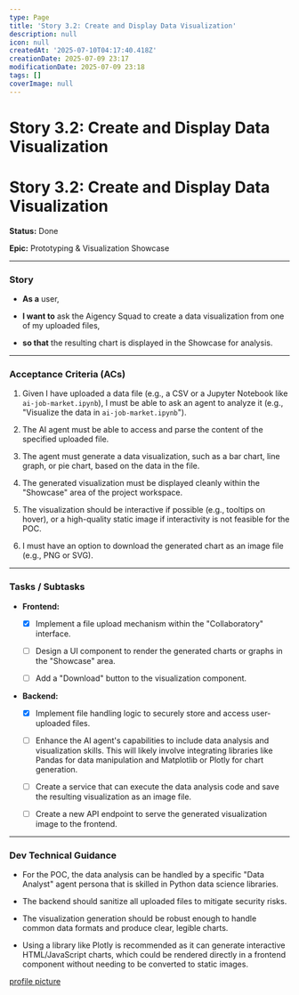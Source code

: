 ```yaml
---
type: Page
title: 'Story 3.2: Create and Display Data Visualization'
description: null
icon: null
createdAt: '2025-07-10T04:17:40.418Z'
creationDate: 2025-07-09 23:17
modificationDate: 2025-07-09 23:18
tags: []
coverImage: null
---
```


# Story 3.2: Create and Display Data Visualization

# **Story 3.2: Create and Display Data Visualization**

**Status:** Done

**Epic:** Prototyping & Visualization Showcase

---

### **Story**

- **As a** user,

- **I want to** ask the Aigency Squad to create a data visualization from one of my uploaded files,

- **so that** the resulting chart is displayed in the Showcase for analysis.

---

### **Acceptance Criteria (ACs)**

1. Given I have uploaded a data file (e.g., a CSV or a Jupyter Notebook like `ai-job-market.ipynb`), I must be able to ask an agent to analyze it (e.g., "Visualize the data in `ai-job-market.ipynb`").

2. The AI agent must be able to access and parse the content of the specified uploaded file.

3. The agent must generate a data visualization, such as a bar chart, line graph, or pie chart, based on the data in the file.

4. The generated visualization must be displayed cleanly within the "Showcase" area of the project workspace.

5. The visualization should be interactive if possible (e.g., tooltips on hover), or a high-quality static image if interactivity is not feasible for the POC.

6. I must have an option to download the generated chart as an image file (e.g., PNG or SVG).

---

### **Tasks / Subtasks**

- **Frontend:**

    - [x] Implement a file upload mechanism within the "Collaboratory" interface.

    - [ ] Design a UI component to render the generated charts or graphs in the "Showcase" area.

    - [ ] Add a "Download" button to the visualization component.

- **Backend:**

    - [x] Implement file handling logic to securely store and access user-uploaded files.

    - [ ] Enhance the AI agent's capabilities to include data analysis and visualization skills. This will likely involve integrating libraries like Pandas for data manipulation and Matplotlib or Plotly for chart generation.

    - [ ] Create a service that can execute the data analysis code and save the resulting visualization as an image file.

    - [ ] Create a new API endpoint to serve the generated visualization image to the frontend.

---

### **Dev Technical Guidance**

- For the POC, the data analysis can be handled by a specific "Data Analyst" agent persona that is skilled in Python data science libraries.

- The backend should sanitize all uploaded files to mitigate security risks.

- The visualization generation should be robust enough to handle common data formats and produce clear, legible charts.

- Using a library like Plotly is recommended as it can generate interactive HTML/JavaScript charts, which could be rendered directly in a frontend component without needing to be converted to static images.

[profile picture](https://lh3.googleusercontent.com/a/ACg8ocIt4GVnDinGqgCInTBr4ufFx6pF7dPWP217mtUtj5Q33uN546U=s64-c)

